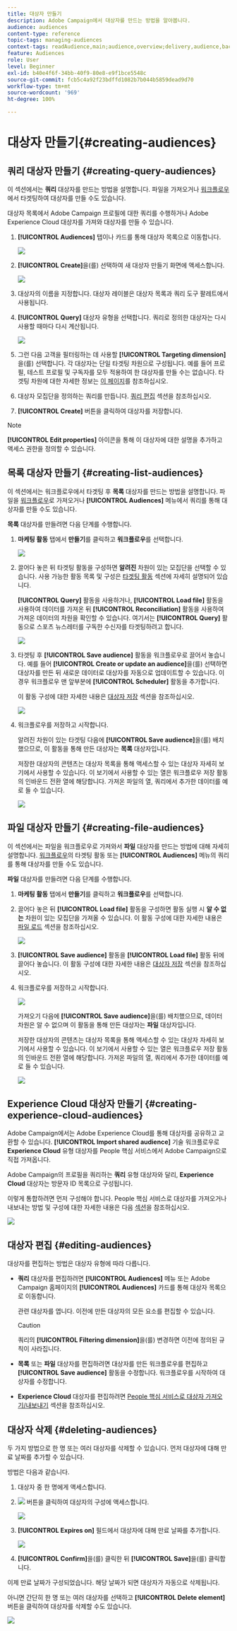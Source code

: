 ```yaml
---
title: 대상자 만들기
description: Adobe Campaign에서 대상자를 만드는 방법을 알아봅니다.
audience: audiences
content-type: reference
topic-tags: managing-audiences
context-tags: readAudience,main;audience,overview;delivery,audience,back
feature: Audiences
role: User
level: Beginner
exl-id: b40e4f6f-34bb-40f9-80e8-e9f1bce5548c
source-git-commit: fcb5c4a92f23bdffd1082b7b044b5859dead9d70
workflow-type: tm+mt
source-wordcount: '969'
ht-degree: 100%

---
```


# 대상자 만들기{#creating-audiences}

## 쿼리 대상자 만들기 {#creating-query-audiences}

이 섹션에서는 **쿼리** 대상자를 만드는 방법을 설명합니다. 파일을 가져오거나 [워크플로우](../../automating/using/get-started-workflows.md)에서 타겟팅하여 대상자를 만들 수도 있습니다.

대상자 목록에서 Adobe Campaign 프로필에 대한 쿼리를 수행하거나 Adobe Experience Cloud 대상자를 가져와 대상자를 만들 수 있습니다.

1. **[!UICONTROL Audiences]** 탭이나 카드를 통해 대상자 목록으로 이동합니다.

   ![](assets/audiences_query_1.png)

1. **[!UICONTROL Create]**&#x200B;을(를) 선택하여 새 대상자 만들기 화면에 액세스합니다.

   ![](assets/audiences_query.png)

1. 대상자의 이름을 지정합니다. 대상자 레이블은 대상자 목록과 쿼리 도구 팔레트에서 사용됩니다.
1. **[!UICONTROL Query]** 대상자 유형을 선택합니다. 쿼리로 정의한 대상자는 다시 사용할 때마다 다시 계산됩니다.

   ![](assets/audience_type_selection.png)

1. 그런 다음 고객을 필터링하는 데 사용할 **[!UICONTROL Targeting dimension]**&#x200B;을(를) 선택합니다. 각 대상자는 단일 타겟팅 차원으로 구성됩니다. 예를 들어 프로필, 테스트 프로필 및 구독자를 모두 적용하여 한 대상자를 만들 수는 없습니다. 타겟팅 차원에 대한 자세한 정보는 [이 페이지](../../automating/using/query.md#targeting-dimensions-and-resources)를 참조하십시오.
1. 대상자 모집단을 정의하는 쿼리를 만듭니다. [쿼리 편집](../../automating/using/editing-queries.md) 섹션을 참조하십시오.
1. **[!UICONTROL Create]** 버튼을 클릭하여 대상자를 저장합니다.

>[!NOTE]
>
>**[!UICONTROL Edit properties]** 아이콘을 통해 이 대상자에 대한 설명을 추가하고 액세스 권한을 정의할 수 있습니다.

## 목록 대상자 만들기 {#creating-list-audiences}

이 섹션에서는 워크플로우에서 타겟팅 후 **목록** 대상자를 만드는 방법을 설명합니다. 파일을 [워크플로우](../../automating/using/get-started-workflows.md)로 가져오거나 **[!UICONTROL Audiences]** 메뉴에서 쿼리를 통해 대상자를 만들 수도 있습니다.

**목록** 대상자를 만들려면 다음 단계를 수행합니다.

1. **마케팅 활동** 탭에서 **만들기**&#x200B;를 클릭하고 **워크플로우**&#x200B;를 선택합니다.

   ![](assets/audiences_list_1.png)

1. 끌어다 놓은 뒤 타겟팅 활동을 구성하면 **알려진** 차원이 있는 모집단을 선택할 수 있습니다. 사용 가능한 활동 목록 및 구성은 [타겟팅 활동](../../automating/using/about-targeting-activities.md) 섹션에 자세히 설명되어 있습니다.

   **[!UICONTROL Query]** 활동을 사용하거나, **[!UICONTROL Load file]** 활동을 사용하여 데이터를 가져온 뒤 **[!UICONTROL Reconciliation]** 활동을 사용하여 가져온 데이터의 차원을 확인할 수 있습니다. 여기서는 **[!UICONTROL Query]** 활동으로 스포츠 뉴스레터를 구독한 수신자를 타겟팅하려고 합니다.

   ![](assets/audiences_list_2.png)

1. 타겟팅 후 **[!UICONTROL Save audience]** 활동을 워크플로우로 끌어서 놓습니다. 예를 들어 **[!UICONTROL Create or update an audience]**&#x200B;을(를) 선택하면 대상자를 만든 뒤 새로운 데이터로 대상자를 자동으로 업데이트할 수 있습니다. 이 경우 워크플로우 맨 앞부분에 **[!UICONTROL Scheduler]** 활동을 추가합니다.

   이 활동 구성에 대한 자세한 내용은 [대상자 저장](../../automating/using/save-audience.md) 섹션을 참조하십시오.

   ![](assets/audiences_list_3.png)

1. 워크플로우를 저장하고 시작합니다.

   알려진 차원이 있는 타겟팅 다음에 **[!UICONTROL Save audience]**&#x200B;을(를) 배치했으므로, 이 활동을 통해 만든 대상자는 **목록** 대상자입니다.

   저장한 대상자의 콘텐츠는 대상자 목록을 통해 액세스할 수 있는 대상자 자세히 보기에서 사용할 수 있습니다. 이 보기에서 사용할 수 있는 열은 워크플로우 저장 활동의 인바운드 전환 열에 해당합니다. 가져온 파일의 열, 쿼리에서 추가한 데이터를 예로 들 수 있습니다.

   ![](assets/audiences_list_4.png)

## 파일 대상자 만들기 {#creating-file-audiences}

이 섹션에서는 파일을 워크플로우로 가져와서 **파일** 대상자를 만드는 방법에 대해 자세히 설명합니다. [워크플로우](../../automating/using/get-started-workflows.md)의 타겟팅 활동 또는 **[!UICONTROL Audiences]** 메뉴의 쿼리를 통해 대상자를 만들 수도 있습니다.

**파일** 대상자를 만들려면 다음 단계를 수행합니다.

1. **마케팅 활동** 탭에서 **만들기**&#x200B;를 클릭하고 **워크플로우**&#x200B;를 선택합니다.
1. 끌어다 놓은 뒤 **[!UICONTROL Load file]** 활동을 구성하면 활동 실행 시 **알 수 없는** 차원이 있는 모집단을 가져올 수 있습니다. 이 활동 구성에 대한 자세한 내용은 [파일 로드](../../automating/using/load-file.md) 섹션을 참조하십시오.

   ![](assets/audience_files_1.png)

1. **[!UICONTROL Save audience]** 활동을 **[!UICONTROL Load file]** 활동 뒤에 끌어다 놓습니다. 이 활동 구성에 대한 자세한 내용은 [대상자 저장](../../automating/using/save-audience.md) 섹션을 참조하십시오.
1. 워크플로우를 저장하고 시작합니다.

   ![](assets/audience_files_2.png)

   가져오기 다음에 **[!UICONTROL Save audience]**&#x200B;을(를) 배치했으므로, 데이터 차원은 알 수 없으며 이 활동을 통해 만든 대상자는 **파일** 대상자입니다.

   저장한 대상자의 콘텐츠는 대상자 목록을 통해 액세스할 수 있는 대상자 자세히 보기에서 사용할 수 있습니다. 이 보기에서 사용할 수 있는 열은 워크플로우 저장 활동의 인바운드 전환 열에 해당합니다. 가져온 파일의 열, 쿼리에서 추가한 데이터를 예로 들 수 있습니다.

   ![](assets/audience_files_3.png)

## Experience Cloud 대상자 만들기 {#creating-experience-cloud-audiences}

Adobe Campaign에서는 Adobe Experience Cloud를 통해 대상자를 공유하고 교환할 수 있습니다. **[!UICONTROL Import shared audience]** 기술 워크플로우로 **Experience Cloud** 유형 대상자를 People 핵심 서비스에서 Adobe Campaign으로 직접 가져옵니다.

Adobe Campaign의 프로필을 쿼리하는 **쿼리** 유형 대상자와 달리, **Experience Cloud** 대상자는 방문자 ID 목록으로 구성됩니다.

이렇게 통합하려면 먼저 구성해야 합니다. People 핵심 서비스로 대상자를 가져오거나 내보내는 방법 및 구성에 대한 자세한 내용은 다음 [섹션](../../integrating/using/sharing-audiences-with-audience-manager-or-people-core-service.md)을 참조하십시오.

![](assets/audience_peoplecore.png)

## 대상자 편집 {#editing-audiences}

대상자를 편집하는 방법은 대상자 유형에 따라 다릅니다.

* **쿼리** 대상자를 편집하려면 **[!UICONTROL Audiences]** 메뉴 또는 Adobe Campaign 홈페이지의 **[!UICONTROL Audiences]** 카드를 통해 대상자 목록으로 이동합니다.

   관련 대상자를 엽니다. 이전에 만든 대상자의 모든 요소를 편집할 수 있습니다.

   >[!CAUTION]
   >
   >쿼리의 **[!UICONTROL Filtering dimension]**&#x200B;을(를) 변경하면 이전에 정의된 규칙이 사라집니다.

* **목록** 또는 **파일** 대상자를 편집하려면 대상자를 만든 워크플로우를 편집하고 **[!UICONTROL Save audience]** 활동을 수정합니다. 워크플로우를 시작하여 대상자를 수정합니다.
* **Experience Cloud** 대상자를 편집하려면 [People 핵심 서비스로 대상자 가져오기/내보내기](../../integrating/using/sharing-audiences-with-audience-manager-or-people-core-service.md) 섹션을 참조하십시오.

## 대상자 삭제 {#deleting-audiences}

두 가지 방법으로 한 명 또는 여러 대상자를 삭제할 수 있습니다. 먼저 대상자에 대해 만료 날짜를 추가할 수 있습니다.

방법은 다음과 같습니다.

1. 대상자 중 한 명에게 액세스합니다.
1. ![](assets/edit_darkgrey-24px.png) 버튼을 클릭하여 대상자의 구성에 액세스합니다.

   ![](assets/audience_delete_2.png)

1. **[!UICONTROL Expires on]** 필드에서 대상자에 대해 만료 날짜를 추가합니다.

   ![](assets/audience_delete_3.png)

1. **[!UICONTROL Confirm]**&#x200B;을(를) 클릭한 뒤 **[!UICONTROL Save]**&#x200B;을(를) 클릭합니다.

이제 만료 날짜가 구성되었습니다. 해당 날짜가 되면 대상자가 자동으로 삭제됩니다.

아니면 간단히 한 명 또는 여러 대상자를 선택하고 **[!UICONTROL Delete element]** 버튼을 클릭하여 대상자를 삭제할 수도 있습니다.

![](assets/audience_delete_1.png)
